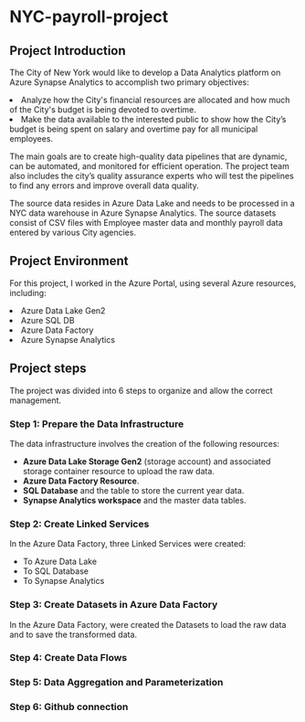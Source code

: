 # NYC-payroll-project

## Project Introduction

The City of New York would like to develop a Data Analytics platform on Azure Synapse Analytics to accomplish two primary objectives:
<li>Analyze how the City's financial resources are allocated and how much of the City's budget is being devoted to overtime.
<li>Make the data available to the interested public to show how the City’s budget is being spent on salary and overtime pay for all municipal employees.

The main goals are to create high-quality data pipelines that are dynamic, can be automated, and monitored for efficient operation. The project team also includes the city’s quality assurance experts who will test the pipelines to find any errors and improve overall data quality.

The source data resides in Azure Data Lake and needs to be processed in a NYC data warehouse in Azure Synapse Analytics. The source datasets consist of CSV files with Employee master data and monthly payroll data entered by various City agencies.

## Project Environment
For this project, I worked in the Azure Portal, using several Azure resources, including:
<li>Azure Data Lake Gen2
<li>Azure SQL DB
<li>Azure Data Factory
<li>Azure Synapse Analytics

## Project steps
The project was divided into 6 steps to organize and allow the correct management.

### Step 1: Prepare the Data Infrastructure
The data infrastructure involves the creation of the following resources:
- <b>Azure Data Lake Storage Gen2</b> (storage account) and associated storage container resource to upload the raw data.
- <b>Azure Data Factory Resource</b>.
- <b>SQL Database</b> and the table to store the current year data.
- <b>Synapse Analytics workspace</b> and the master data tables.

### Step 2: Create Linked Services
In the Azure Data Factory, three Linked Services were created:
- To Azure Data Lake
- To SQL Database
- To Synapse Analytics

### Step 3: Create Datasets in Azure Data Factory
In the Azure Data Factory, were created the Datasets to load the raw data and to save the transformed data.

### Step 4: Create Data Flows


### Step 5: Data Aggregation and Parameterization
### Step 6: Github connection


